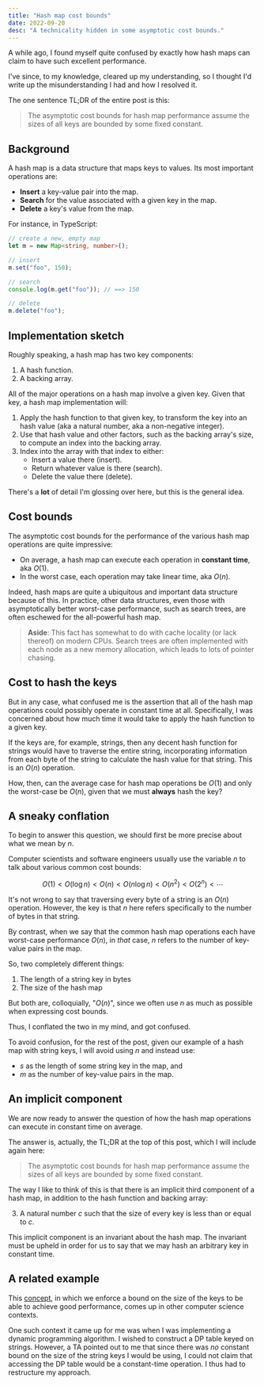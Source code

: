 ```yaml
---
title: "Hash map cost bounds"
date: 2022-09-20
desc: "A technicality hidden in some asymptotic cost bounds."
---
```


A while ago, I found myself quite confused by exactly how hash maps can claim to have such excellent performance.

I've since, to my knowledge, cleared up my understanding, so I thought I'd write up the misunderstanding I had and how I resolved it.

The one sentence TL;DR of the entire post is this:

> The asymptotic cost bounds for hash map performance assume the sizes of all keys are bounded by some fixed constant.

## Background

A hash map is a data structure that maps keys to values. Its most important operations are:

- **Insert** a key-value pair into the map.
- **Search** for the value associated with a given key in the map.
- **Delete** a key's value from the map.

For instance, in TypeScript:

```ts
// create a new, empty map
let m = new Map<string, number>();

// insert
m.set("foo", 150);

// search
console.log(m.get("foo")); // ==> 150

// delete
m.delete("foo");
```

## Implementation sketch

Roughly speaking, a hash map has two key components:

1. A hash function.
2. A backing array.

All of the major operations on a hash map involve a given key. Given that key, a hash map implementation will:

1. Apply the hash function to that given key, to transform the key into an hash value (aka a natural number, aka a non-negative integer).
2. Use that hash value and other factors, such as the backing array's size, to compute an index into the backing array.
3. Index into the array with that index to either:
   - Insert a value there (insert).
   - Return whatever value is there (search).
   - Delete the value there (delete).

There's a **lot** of detail I'm glossing over here, but this is the general idea.

## Cost bounds

The asymptotic cost bounds for the performance of the various hash map operations are quite impressive:

- On average, a hash map can execute each operation in **constant time**, aka $O(1)$.
- In the worst case, each operation may take linear time, aka $O(n)$.

Indeed, hash maps are quite a ubiquitous and important data structure because of this. In practice, other data structures, even those with asymptotically better worst-case performance, such as search trees, are often eschewed for the all-powerful hash map.

> **Aside**: This fact has somewhat to do with cache locality (or lack thereof) on modern CPUs. Search trees are often implemented with each node as a new memory allocation, which leads to lots of pointer chasing.

## Cost to hash the keys

But in any case, what confused me is the assertion that all of the hash map operations could possibly operate in constant time at all. Specifically, I was concerned about how much time it would take to apply the hash function to a given key.

If the keys are, for example, strings, then any decent hash function for strings would have to traverse the entire string, incorporating information from each byte of the string to calculate the hash value for that string. This is an $O(n)$ operation.

How, then, can the average case for hash map operations be $O(1)$ and only the worst-case be $O(n)$, given that we must **always** hash the key?

## A sneaky conflation

To begin to answer this question, we should first be more precise about what we mean by $n$.

Computer scientists and software engineers usually use the variable $n$ to talk about various common cost bounds:

$$O(1) < O(\log n) < O(n) < O(n \log n) < O(n^2) < O(2^n)< \cdots$$

It's not wrong to say that traversing every byte of a string is an $O(n)$ operation. However, the key is that $n$ here refers specifically to the number of bytes in that string.

By contrast, when we say that the common hash map operations each have worst-case performance $O(n)$, in _that_ case, $n$ refers to the number of key-value pairs in the map.

So, two completely different things:

1. The length of a string key in bytes
2. The size of the hash map

But both are, colloquially, "$O(n)$", since we often use $n$ as much as possible when expressing cost bounds.

Thus, I conflated the two in my mind, and got confused.

To avoid confusion, for the rest of the post, given our example of a hash map with string keys, I will avoid using $n$ and instead use:

- $s$ as the length of some string key in the map, and
- $m$ as the number of key-value pairs in the map.

## An implicit component

We are now ready to answer the question of how the hash map operations can execute in constant time on average.

The answer is, actually, the TL;DR at the top of this post, which I will include again here:

> The asymptotic cost bounds for hash map performance assume the sizes of all keys are bounded by some fixed constant.

The way I like to think of this is that there is an implicit third component of a hash map, in addition to the hash function and backing array:

3. A natural number $c$ such that the size of every key is less than or equal to $c$.

This implicit component is an invariant about the hash map. The invariant must be upheld in order for us to say that we may hash an arbitrary key in constant time.

## A related example

This [concept][limitations-opportunity], in which we enforce a bound on the size of the keys to be able to achieve good performance, comes up in other computer science contexts.

One such context it came up for me was when I was implementing a dynamic programming algorithm. I wished to construct a DP table keyed on strings. However, a TA pointed out to me that since there was _no_ constant bound on the size of the string keys I would be using, I could not claim that accessing the DP table would be a constant-time operation. I thus had to restructure my approach.

[limitations-opportunity]: /posts/limitations-opportunity/
